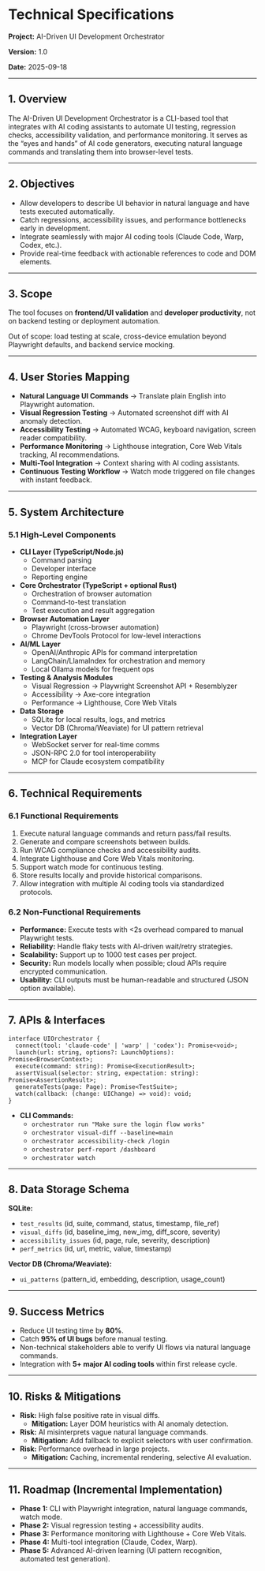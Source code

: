 # Technical Specifications

**Project:** AI-Driven UI Development Orchestrator

**Version:** 1.0

**Date:** 2025-09-18

---

## 1. Overview

The AI-Driven UI Development Orchestrator is a CLI-based tool that integrates with AI coding assistants to automate UI testing, regression checks, accessibility validation, and performance monitoring. It serves as the “eyes and hands” of AI code generators, executing natural language commands and translating them into browser-level tests.

---

## 2. Objectives

- Allow developers to describe UI behavior in natural language and have tests executed automatically.
- Catch regressions, accessibility issues, and performance bottlenecks early in development.
- Integrate seamlessly with major AI coding tools (Claude Code, Warp, Codex, etc.).
- Provide real-time feedback with actionable references to code and DOM elements.

---

## 3. Scope

The tool focuses on **frontend/UI validation** and **developer productivity**, not on backend testing or deployment automation.

Out of scope: load testing at scale, cross-device emulation beyond Playwright defaults, and backend service mocking.

---

## 4. User Stories Mapping

- **Natural Language UI Commands** → Translate plain English into Playwright automation.
- **Visual Regression Testing** → Automated screenshot diff with AI anomaly detection.
- **Accessibility Testing** → Automated WCAG, keyboard navigation, screen reader compatibility.
- **Performance Monitoring** → Lighthouse integration, Core Web Vitals tracking, AI recommendations.
- **Multi-Tool Integration** → Context sharing with AI coding assistants.
- **Continuous Testing Workflow** → Watch mode triggered on file changes with instant feedback.

---

## 5. System Architecture

### 5.1 High-Level Components

- **CLI Layer (TypeScript/Node.js)**
    - Command parsing
    - Developer interface
    - Reporting engine
- **Core Orchestrator (TypeScript + optional Rust)**
    - Orchestration of browser automation
    - Command-to-test translation
    - Test execution and result aggregation
- **Browser Automation Layer**
    - Playwright (cross-browser automation)
    - Chrome DevTools Protocol for low-level interactions
- **AI/ML Layer**
    - OpenAI/Anthropic APIs for command interpretation
    - LangChain/LlamaIndex for orchestration and memory
    - Local Ollama models for frequent ops
- **Testing & Analysis Modules**
    - Visual Regression → Playwright Screenshot API + Resemblyzer
    - Accessibility → Axe-core integration
    - Performance → Lighthouse, Core Web Vitals
- **Data Storage**
    - SQLite for local results, logs, and metrics
    - Vector DB (Chroma/Weaviate) for UI pattern retrieval
- **Integration Layer**
    - WebSocket server for real-time comms
    - JSON-RPC 2.0 for tool interoperability
    - MCP for Claude ecosystem compatibility

---

## 6. Technical Requirements

### 6.1 Functional Requirements

1. Execute natural language commands and return pass/fail results.
2. Generate and compare screenshots between builds.
3. Run WCAG compliance checks and accessibility audits.
4. Integrate Lighthouse and Core Web Vitals monitoring.
5. Support watch mode for continuous testing.
6. Store results locally and provide historical comparisons.
7. Allow integration with multiple AI coding tools via standardized protocols.

### 6.2 Non-Functional Requirements

- **Performance:** Execute tests with <2s overhead compared to manual Playwright tests.
- **Reliability:** Handle flaky tests with AI-driven wait/retry strategies.
- **Scalability:** Support up to 1000 test cases per project.
- **Security:** Run models locally when possible; cloud APIs require encrypted communication.
- **Usability:** CLI outputs must be human-readable and structured (JSON option available).

---

## 7. APIs & Interfaces

```tsx
interface UIOrchestrator {
  connect(tool: 'claude-code' | 'warp' | 'codex'): Promise<void>;
  launch(url: string, options?: LaunchOptions): Promise<BrowserContext>;
  execute(command: string): Promise<ExecutionResult>;
  assertVisual(selector: string, expectation: string): Promise<AssertionResult>;
  generateTests(page: Page): Promise<TestSuite>;
  watch(callback: (change: UIChange) => void): void;
}

```

- **CLI Commands:**
    - `orchestrator run "Make sure the login flow works"`
    - `orchestrator visual-diff --baseline=main`
    - `orchestrator accessibility-check /login`
    - `orchestrator perf-report /dashboard`
    - `orchestrator watch`

---

## 8. Data Storage Schema

**SQLite:**

- `test_results` (id, suite, command, status, timestamp, file_ref)
- `visual_diffs` (id, baseline_img, new_img, diff_score, severity)
- `accessibility_issues` (id, page, rule, severity, description)
- `perf_metrics` (id, url, metric, value, timestamp)

**Vector DB (Chroma/Weaviate):**

- `ui_patterns` (pattern_id, embedding, description, usage_count)

---

## 9. Success Metrics

- Reduce UI testing time by **80%**.
- Catch **95% of UI bugs** before manual testing.
- Non-technical stakeholders able to verify UI flows via natural language commands.
- Integration with **5+ major AI coding tools** within first release cycle.

---

## 10. Risks & Mitigations

- **Risk:** High false positive rate in visual diffs.
    - **Mitigation:** Layer DOM heuristics with AI anomaly detection.
- **Risk:** AI misinterprets vague natural language commands.
    - **Mitigation:** Add fallback to explicit selectors with user confirmation.
- **Risk:** Performance overhead in large projects.
    - **Mitigation:** Caching, incremental rendering, selective AI evaluation.

---

## 11. Roadmap (Incremental Implementation)

- **Phase 1:** CLI with Playwright integration, natural language commands, watch mode.
- **Phase 2:** Visual regression testing + accessibility audits.
- **Phase 3:** Performance monitoring with Lighthouse + Core Web Vitals.
- **Phase 4:** Multi-tool integration (Claude, Codex, Warp).
- **Phase 5:** Advanced AI-driven learning (UI pattern recognition, automated test generation).
